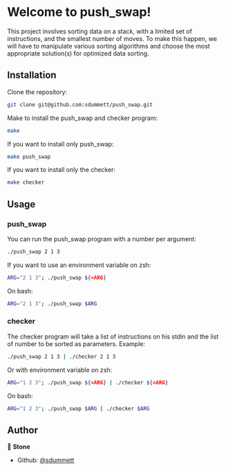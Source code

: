 # Welcome to push_swap!

This project involves sorting data on a stack, with a limited set of instructions, and the smallest number of moves. To make this happen, we will have to manipulate various sorting algorithms and choose the most appropriate solution(s) for optimized data sorting.

## Installation

Clone the repository:
```sh
git clone git@github.com:sdummett/push_swap.git
```
Make to install the push_swap and checker program:
```sh
make
```
If you want to install only push_swap:
```sh
make push_swap
```
If you want to install only the checker:
```sh
make checker
```

## Usage

### push_swap

You can run the push_swap program with a number per argument:
```sh
./push_swap 2 1 3
```
If you want to use an environment variable on zsh:
```sh
ARG="2 1 3"; ./push_swap ${=ARG}
```
On bash:
```sh
ARG="2 1 3"; ./push_swap $ARG
```

### checker
The checker program will take a list of instructions on his stdin and the list of number to be sorted as parameters.
Example:
```sh
./push_swap 2 1 3 | ./checker 2 1 3
```
Or with environment variable on zsh:
```sh
ARG="1 2 3"; ./push_swap ${=ARG} | ./checker ${=ARG}
```
On bash:
```sh
ARG="1 2 3"; ./push_swap $ARG | ./checker $ARG
```

## Author

👤 **Stone**

* Github: [@sdummett](https://github.com/sdummett)

